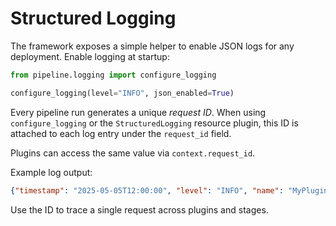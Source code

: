 # Structured Logging

The framework exposes a simple helper to enable JSON logs for any deployment.
Enable logging at startup:

```python
from pipeline.logging import configure_logging

configure_logging(level="INFO", json_enabled=True)
```

Every pipeline run generates a unique *request ID*. When using
`configure_logging` or the `StructuredLogging` resource plugin, this ID is
attached to each log entry under the `request_id` field.

Plugins can access the same value via `context.request_id`.

Example log output:

```json
{"timestamp": "2025-05-05T12:00:00", "level": "INFO", "name": "MyPlugin", "message": "Plugin execution finished", "plugin": "MyPlugin", "stage": "DO", "duration": 0.2, "request_id": "202505051200000000"}
```

Use the ID to trace a single request across plugins and stages.
